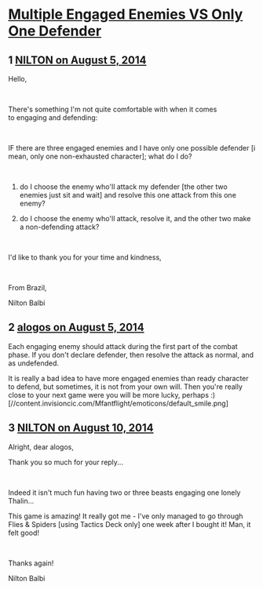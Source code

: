 # [Multiple Engaged Enemies VS Only One Defender](https://community.fantasyflightgames.com/topic/112557-multiple-engaged-enemies-vs-only-one-defender/)

## 1 [NILTON on August 5, 2014](https://community.fantasyflightgames.com/topic/112557-multiple-engaged-enemies-vs-only-one-defender/?do=findComment&comment=1184765)

Hello,

 

There's something I'm not quite comfortable with when it comes to engaging and defending:

 

IF there are three engaged enemies and I have only one possible defender [i mean, only one non-exhausted character]; what do I do?

 

1) do I choose the enemy who'll attack my defender [the other two enemies just sit and wait] and resolve this one attack from this one enemy?

2) do I choose the enemy who'll attack, resolve it, and the other two make a non-defending attack?

 

I'd like to thank you for your time and kindness,

 

From Brazil,

Nilton Balbi

## 2 [alogos on August 5, 2014](https://community.fantasyflightgames.com/topic/112557-multiple-engaged-enemies-vs-only-one-defender/?do=findComment&comment=1184781)

Each engaging enemy should attack during the first part of the combat phase. If you don't declare defender, then resolve the attack as normal, and as undefended.

It is really a bad idea to have more engaged enemies than ready character to defend, but sometimes, it is not from your own will. Then you're really close to your next game were you will be more lucky, perhaps :) [//content.invisioncic.com/Mfantflight/emoticons/default_smile.png]

## 3 [NILTON on August 10, 2014](https://community.fantasyflightgames.com/topic/112557-multiple-engaged-enemies-vs-only-one-defender/?do=findComment&comment=1191608)

Alright, dear alogos,

Thank you so much for your reply...

 

Indeed it isn't much fun having two or three beasts engaging one lonely Thalin...

This game is amazing! It really got me - I've only managed to go through Flies & Spiders [using Tactics Deck only] one week after I bought it! Man, it felt good!

 

Thanks again!

Nilton Balbi

